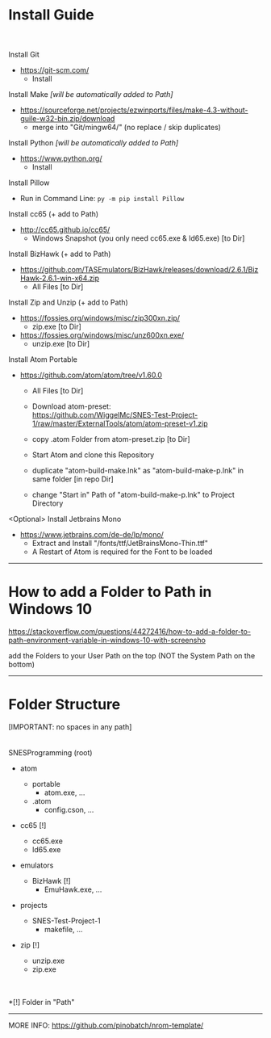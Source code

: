 
Install Guide
====
<br><br>
Install Git
* https://git-scm.com/
  * Install

Install Make *[will be automatically added to Path]*
  * https://sourceforge.net/projects/ezwinports/files/make-4.3-without-guile-w32-bin.zip/download
    *  merge into "Git/mingw64/" (no replace / skip duplicates)

Install Python *[will be automatically added to Path]*
  * https://www.python.org/
    *  Install
  
Install Pillow
  * Run in Command Line: `py -m pip install Pillow`

Install cc65 (+ add to Path)
  * http://cc65.github.io/cc65/
    * Windows Snapshot (you only need cc65.exe &
ld65.exe) [to Dir]

Install BizHawk (+ add to Path)
  * https://github.com/TASEmulators/BizHawk/releases/download/2.6.1/BizHawk-2.6.1-win-x64.zip
    * All Files [to Dir]

Install Zip and Unzip (+ add to Path)
  * https://fossies.org/windows/misc/zip300xn.zip/ 
    * zip.exe [to Dir]
  * https://fossies.org/windows/misc/unz600xn.exe/ 
    * unzip.exe [to Dir]

Install Atom Portable
  * https://github.com/atom/atom/tree/v1.60.0
    * All Files [to Dir]
  
    * Download atom-preset:<br>https://github.com/WiggelMc/SNES-Test-Project-1/raw/master/ExternalTools/atom/atom-preset-v1.zip
    * copy .atom Folder from atom-preset.zip [to Dir]
  
    * Start Atom and clone this Repository
  
    * duplicate "atom-build-make.lnk" as "atom-build-make-p.lnk" in same folder [in repo Dir]
    * change "Start in" Path of "atom-build-make-p.lnk" to Project Directory
  
\<Optional\> Install Jetbrains Mono
  * https://www.jetbrains.com/de-de/lp/mono/
    * Extract and Install "/fonts/ttf/JetBrainsMono-Thin.ttf"
    * A Restart of Atom is required for the Font to be loaded




---
How to add a Folder to Path in Windows 10
====

https://stackoverflow.com/questions/44272416/how-to-add-a-folder-to-path-environment-variable-in-windows-10-with-screensho

add the Folders to your User Path on the top (NOT the System Path on the bottom) 

---
Folder Structure 
====
[IMPORTANT: no spaces in any path]
<br><br><br>
SNESProgramming (root)

  * atom
    * portable
      * atom.exe, ...               <download>
    * .atom
      * config.cson, ...            <copy from Repo>
    
    
  * cc65 [!]
    * cc65.exe                      <download>
    * ld65.exe                      <download>
    
    
  * emulators
    * BizHawk [!]
      * EmuHawk.exe, ...            <download>
      
      
  * projects
    * SNES-Test-Project-1
      * makefile, ...               <full repo>
    
    
  * zip [!]
    * unzip.exe                     <download>
    * zip.exe                       <download>


<br><br>
*[!] Folder in "Path"

---
MORE INFO: https://github.com/pinobatch/nrom-template/